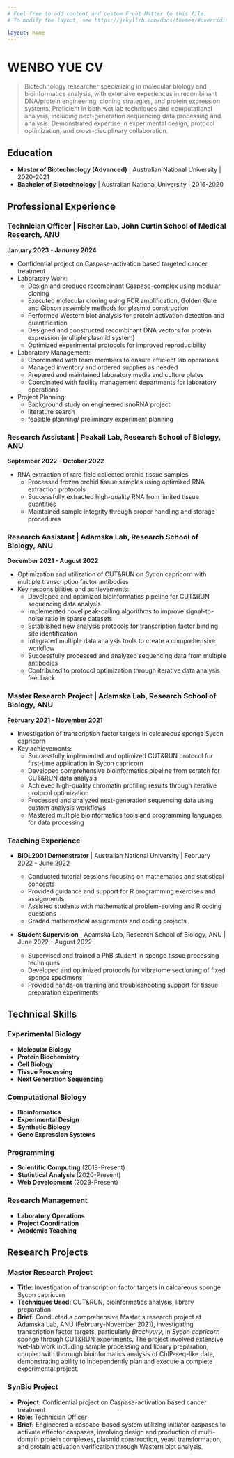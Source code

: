 ```yaml
---
# Feel free to add content and custom Front Matter to this file.
# To modify the layout, see https://jekyllrb.com/docs/themes/#overriding-theme-defaults

layout: home
---
```


# WENBO YUE CV

> Biotechnology researcher specializing in molecular biology and bioinformatics analysis, with extensive experiences in recombinant DNA/protein engineering, cloning strategies, and protein expression systems. Proficient in both wet lab techniques and computational analysis, including next-generation sequencing data processing and analysis. Demonstrated expertise in experimental design, protocol optimization, and cross-disciplinary collaboration.

## Education

- **Master of Biotechnology (Advanced)** \| Australian National University \| 2020-2021
- **Bachelor of Biotechnology** \| Australian National University \| 2016-2020

## Professional Experience

### Technician Officer \| Fischer Lab, John Curtin School of Medical Research, ANU

**January 2023 - January 2024**

- Confidential project on Caspase-activation based targeted cancer treatment
- Laboratory Work:
  - Design and produce recombinant Caspase-complex using modular cloning
  - Executed molecular cloning using PCR amplification, Golden Gate and Gibson assembly methods for plasmid construction
  - Performed Western blot analysis for protein activation detection and quantification
  - Designed and constructed recombinant DNA vectors for protein expression (multiple plasmid system)
  - Optimized experimental protocols for improved reproducibility
- Laboratory Management:
  - Coordinated with team members to ensure efficient lab operations
  - Managed inventory and ordered supplies as needed
  - Prepared and maintained laboratory media and culture plates
  - Coordinated with facility management departments for laboratory operations
- Project Planning:
  - Background study on engineered snoRNA project
  - literature search
  - feasible planning/ preliminary experiment planning

### Research Assistant \| Peakall Lab, Research School of Biology, ANU

**September 2022 - October 2022**

- RNA extraction of rare field collected orchid tissue samples
  - Processed frozen orchid tissue samples using optimized RNA extraction protocols
  - Successfully extracted high-quality RNA from limited tissue quantities
  - Maintained sample integrity through proper handling and storage procedures

### Research Assistant \| Adamska Lab, Research School of Biology, ANU

**December 2021 - August 2022**

- Optimization and utilization of CUT&RUN on Sycon capricorn with multiple transcription factor antibodies
- Key responsibilities and achievements:
  - Developed and optimized bioinformatics pipeline for CUT&RUN sequencing data analysis
  - Implemented novel peak-calling algorithms to improve signal-to-noise ratio in sparse datasets
  - Established new analysis protocols for transcription factor binding site identification
  - Integrated multiple data analysis tools to create a comprehensive workflow
  - Successfully processed and analyzed sequencing data from multiple antibodies
  - Contributed to protocol optimization through iterative data analysis feedback

### Master Research Project \| Adamska Lab, Research School of Biology, ANU

**February 2021 - November 2021**

- Investigation of transcription factor targets in calcareous sponge Sycon capricorn
- Key achievements:
  - Successfully implemented and optimized CUT&RUN protocol for first-time application in Sycon capricorn
  - Developed comprehensive bioinformatics pipeline from scratch for CUT&RUN data analysis
  - Achieved high-quality chromatin profiling results through iterative protocol optimization
  - Processed and analyzed next-generation sequencing data using custom analysis workflows
  - Mastered multiple bioinformatics tools and programming languages for data processing

### Teaching Experience

- **BIOL2001 Demonstrator** \| Australian National University \| February 2022 - June 2022
  - Conducted tutorial sessions focusing on mathematics and statistical concepts
  - Provided guidance and support for R programming exercises and assignments
  - Assisted students with mathematical problem-solving and R coding questions
  - Graded mathematical assignments and coding projects

- **Student Supervision** \| Adamska Lab, Research School of Biology, ANU \| June 2022 - August 2022
  - Supervised and trained a PhB student in sponge tissue processing techniques
  - Developed and optimized protocols for vibratome sectioning of fixed sponge specimens
  - Provided hands-on training and troubleshooting support for tissue preparation experiments

## Technical Skills

### Experimental Biology

- **Molecular Biology**
- **Protein Biochemistry** 
- **Cell Biology**
- **Tissue Processing**
- **Next Generation Sequencing**

### Computational Biology

- **Bioinformatics**
- **Experimental Design**
- **Synthetic Biology**
- **Gene Expression Systems**

### Programming

- **Scientific Computing** (2018-Present)
- **Statistical Analysis** (2020-Present)
- **Web Development** (2023-Present)

### Research Management

- **Laboratory Operations**
- **Project Coordination**
- **Academic Teaching**

## Research Projects

### Master Research Project

- **Title:** Investigation of transcription factor targets in calcareous sponge Sycon capricorn
- **Techniques Used:** CUT&RUN, bioinformatics analysis, library preparation
- **Brief:** Conducted a comprehensive Master's research project at Adamska Lab, ANU (February-November 2021), investigating transcription factor targets, particularly *Brachyury*, in *Sycon capricorn* sponge through CUT&RUN experiments. The project involved extensive wet-lab work including sample processing and library preparation, coupled with thorough bioinformatics analysis of ChIP-seq-like data, demonstrating ability to independently plan and execute a complete experimental project.

### SynBio Project

- **Project:** Confidential project on Caspase-activation based cancer treatment
- **Role:** Technician Officer
- **Brief:** Engineered a caspase-based system utilizing initiator caspases to activate effector caspases, involving design and production of multi-domain protein complexes, plasmid construction, yeast transformation, and protein activation verification through Western blot analysis.
